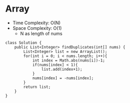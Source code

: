 # Array
* Time Complexity: O(N)
* Space Complexity: O(1)
	* N as length of nums
```
class Solution {
    public List<Integer> findDuplicates(int[] nums) {
        List<Integer> list = new ArrayList();
        for(int i = 0; i < nums.length; i++){
            int index = Math.abs(nums[i])-1;
            if(nums[index] < 1){
                list.add(index+1);
            }
            nums[index] = -nums[index];
        }
        return list;
    }
}
```